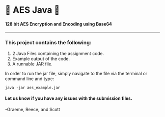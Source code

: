 # 🔱 AES Java 🔱
#### 128 bit AES Encryption and Encoding using Base64
---
### This project contains the following:

1. 2 Java Files containing the assignment code. 
2. Example output of the code. 
3. A runnable JAR file. 


In order to run the jar file, simply navigate to the file via the terminal or command line and type:

```
java -jar aes_example.jar
```

#### Let us know if you have any issues with the submission files. 

-Graeme, Reece, and Scott
